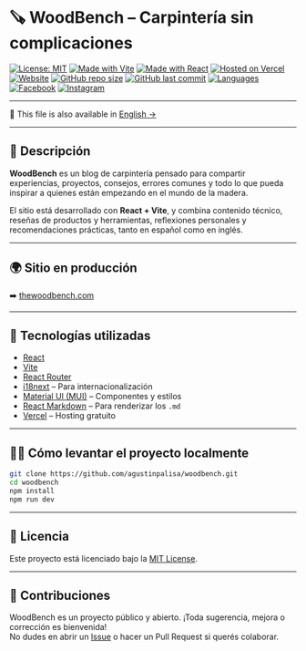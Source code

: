 # 🪚 WoodBench – Carpintería sin complicaciones

[![License: MIT](https://img.shields.io/badge/License-MIT-yellow.svg)](https://opensource.org/licenses/MIT)
[![Made with Vite](https://img.shields.io/badge/Made%20with-Vite-646CFF.svg?logo=vite)](https://vitejs.dev/)
[![Made with React](https://img.shields.io/badge/Made%20with-React-61DAFB.svg?logo=react)](https://react.dev/)
[![Hosted on Vercel](https://img.shields.io/badge/Deployed%20on-Vercel-black.svg?logo=vercel)](https://vercel.com/)
[![Website](https://img.shields.io/website?url=https%3A%2F%2Fthewoodbench.com)](https://thewoodbench.com)
[![GitHub repo size](https://img.shields.io/github/repo-size/agustinpalisa/woodbench)](https://github.com/agustinpalisa/woodbench)
[![GitHub last commit](https://img.shields.io/github/last-commit/agustinpalisa/woodbench)](https://github.com/agustinpalisa/woodbench)
[![Languages](https://img.shields.io/badge/Languages-ES%20%2F%20EN-orange.svg)](#)
[![Facebook](https://img.shields.io/badge/Facebook-WoodBench-1877F2?logo=facebook)](https://facebook.com/WoodBench)
[![Instagram](https://img.shields.io/badge/Instagram-@woodbench__-E4405F?logo=instagram)](https://instagram.com/woodbench__)

---

📄 This file is also available in [English →](README.md)

---

## 📌 Descripción

**WoodBench** es un blog de carpintería pensado para compartir experiencias, proyectos, consejos, errores comunes y todo lo que pueda inspirar a quienes están empezando en el mundo de la madera.

El sitio está desarrollado con **React + Vite**, y combina contenido técnico, reseñas de productos y herramientas, reflexiones personales y recomendaciones prácticas, tanto en español como en inglés.

---

## 🌍 Sitio en producción

➡️ [thewoodbench.com](https://thewoodbench.com)

---

## 🚀 Tecnologías utilizadas

- [React](https://react.dev/)
- [Vite](https://vitejs.dev/)
- [React Router](https://reactrouter.com/)
- [i18next](https://www.i18next.com/) – Para internacionalización
- [Material UI (MUI)](https://mui.com/) – Componentes y estilos
- [React Markdown](https://github.com/remarkjs/react-markdown) – Para renderizar los `.md`
- [Vercel](https://vercel.com/) – Hosting gratuito

---

## 🧑‍💻 Cómo levantar el proyecto localmente

```bash
git clone https://github.com/agustinpalisa/woodbench.git
cd woodbench
npm install
npm run dev
```

---

## 📄 Licencia

Este proyecto está licenciado bajo la [MIT License](https://opensource.org/licenses/MIT).

---

## 🤝 Contribuciones

WoodBench es un proyecto público y abierto. ¡Toda sugerencia, mejora o corrección es bienvenida!  
No dudes en abrir un [Issue](https://github.com/agustinpalisa/woodbench/issues) o hacer un Pull Request si querés colaborar.
